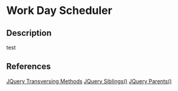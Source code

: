 # Work Day Scheduler

## Description
test

## References
<a href="https://www.w3schools.com/jquery/jquery_ref_traversing.asp"> JQuery Transversing Methods</a>
<a href="https://www.w3schools.com/jquery/traversing_siblings.asp">JQuery Siblings()</a>
<a href="https://www.w3schools.com/jquery/traversing_parents.asp">JQuery Parents()</a>
